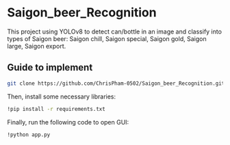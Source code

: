 # Saigon_beer_Recognition
This project using YOLOv8 to detect can/bottle in an image and classify into types of Saigon beer: Saigon chill, Saigon special, Saigon gold, Saigon large, Saigon export. 

## Guide to implement

```sh
git clone https://github.com/ChrisPham-0502/Saigon_beer_Recognition.git
```

Then, install some necessary libraries:
```sh
!pip install -r requirements.txt
```

  Finally, run the following code to open GUI:
```sh
!python app.py 
```
